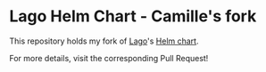 # Lago Helm Chart - Camille's fork

This repository holds my fork of [Lago](https://getlago.com/)'s [Helm chart](https://github.com/getlago/lago-helm-charts).

For more details, visit the corresponding Pull Request!
